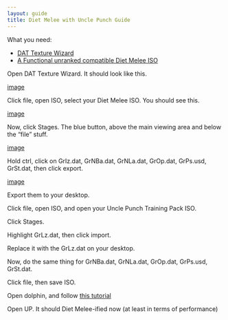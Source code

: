 ```yaml
---
layout: guide
title: Diet Melee with Uncle Punch Guide
---
```



What you need:

- [DAT Texture Wizard](https://smashboards.com/threads/dat-texture-wizard-current-version-6-1-1.373777/)
- [A Functional unranked compatible Diet Melee ISO](https://diet.melee.tv/download/)

Open DAT Texture Wizard. It should look like this.

[image](\images\guides\dat-1.png)

Click file, open ISO, select your Diet Melee ISO. You should see this.

[image](\images\guides\dat-2.png)

Now, click Stages. The blue button, above the main viewing area and below the “file” stuff.

[image](\images\guides\dat-3.png)

Hold ctrl, click on GrIz.dat, GrNBa.dat, GrNLa.dat, GrOp.dat, GrPs.usd, GrSt.dat, then click export.

[image](\images\guides\dat-4.png)

Export them to your desktop.

Click file, open ISO, and open your Uncle Punch Training Pack ISO.

Click Stages.

Highlight GrLz.dat, then click import.

Replace it with the GrLz.dat on your desktop.

Now, do the same thing for GrNBa.dat, GrNLa.dat, GrOp.dat, GrPs.usd, GrSt.dat.

Click file, then save ISO.

Open dolphin, and follow [this tutorial](https://docs.google.com/document/d/1EasOZ7hNq2I6AU3Cf1NHAA4YTlAGohAjyD6RArFBPlE/edit?usp=drivesdk)

Open UP. It should Diet Melee-ified now (at least in terms of performance)
